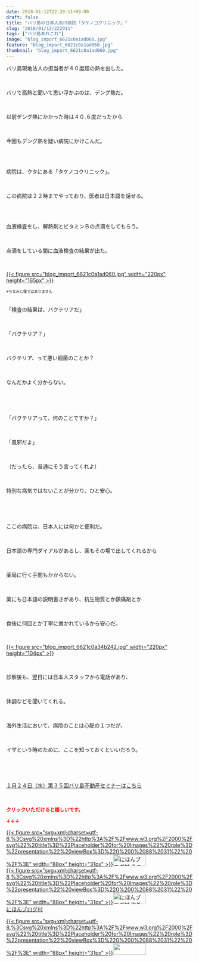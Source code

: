 ```yaml
---
date: 2018-01-12T22:29:11+09:00
draft: false
title: "バリ島の日本人向け病院「タケノコクリニック」"
slug: "2018/01/12/222911"
tags: ["バリ島あれこれ"]
image: "blog_import_6621c0a1ad060.jpg"
feature: "blog_import_6621c0a1ad060.jpg"
thumbnail: "blog_import_6621c0a1ad060.jpg"
---
```

<p>バリ島現地法人の担当者が４０度超の熱を出した。</p><p> </p><p>バリで高熱と聞いて思い浮かぶのは、デング熱だ。</p><p> </p><p>以前デング熱にかかった時は４０.６度だったから</p><p> </p><p>今回もデング熱を疑い病院にかけこんだ。</p><p> </p><p><br/>病院は、クタにある「タケノコクリニック」。</p><p> </p><p>この病院は２２時までやっており、医者は日本語を話せる。</p><p> </p><p><br/>血液検査をし、解熱剤とビタミンＢの点滴をしてもらう。</p><p> </p><p>点滴をしている間に血液検査の結果が出た。</p><p> </p><p><a href="blog_import_6621c0a1ad060.jpg">{{< figure src="blog_import_6621c0a1ad060.jpg" width="220px" height="165px" >}}</a></p><p><span style="font-size: 0.7em;">※ちなみに僕ではありません</span></p><p><br/>「検査の結果は、バクテリアだ」</p><p> </p><p>「バクテリア？」</p><p> </p><p>バクテリア、って悪い細菌のことか？　</p><p> </p><p>なんだかよく分からない。</p><p> </p><p> </p><p>「バクテリアって、何のことですか？」</p><p> </p><p>「風邪だよ」</p><p> </p><p>（だったら、普通にそう言ってくれよ）</p><p> </p><p>特別な病気ではないことが分かり、ひと安心。</p><p> </p><p> </p><p>ここの病院は、日本人には何かと便利だ。</p><p> </p><p>日本語の専門ダイアルがあるし、薬もその場で出してくれるから</p><p> </p><p>薬局に行く手間もかからない。</p><p> </p><p>薬にも日本語の説明書きがあり、抗生物質とか鎮痛剤とか</p><p> </p><p>食後に何回とか丁寧に書かれているから安心だ。</p><p> </p><p><a href="blog_import_6621c0a34b242.jpg">{{< figure src="blog_import_6621c0a34b242.jpg" width="220px" height="104px" >}}</a></p><p> </p><p>診察後も、翌日には日本人スタッフから電話があり、</p><p> </p><p>体調などを聞いてくれる。</p><p> </p><p>海外生活において、病院のことは心配の１つだが、</p><p> </p><p>イザという時のために、ここを知っておくといいだろう。</p><p> </p><p> </p><p><a href="iin.co.jp" target="_blank">１月２４日（水）第３５回バリ島不動産セミナーはこちら</a></p><p> </p><p><font color="#ff0000" size="2"><strong>クリックいただけると嬉しいです。</strong></font></p><p><font color="#ff0000" size="2"><strong>↓↓↓</strong></font></p><p><a href="ranking.html?p_cid=01260127" id="&amp;blogmura_banner" target="_blank">{{< figure src="svg+xml;charset=utf-8,%3Csvg%20xmlns%3D%22http%3A%2F%2Fwww.w3.org%2F2000%2Fsvg%22%20title%3D%22Placeholder%20for%20Images%22%20role%3D%22presentation%22%20viewBox%3D%220%200%2088%2031%22%20%2F%3E" width="88px" height="31px" >}}<noscript><img alt="にほんブログ村 その他生活ブログ 不動産投資へ" border="0" height="31" src="https://img-proxy.blog-video.jp/images?url=http%3A%2F%2Flife.blogmura.com%2Fhudousantoushi%2Fimg%2Fhudousantoushi88_31.gif" width="88"></noscript></a><br/><a href="ranking.html?p_cid=01260127" target="_blank">{{< figure src="svg+xml;charset=utf-8,%3Csvg%20xmlns%3D%22http%3A%2F%2Fwww.w3.org%2F2000%2Fsvg%22%20title%3D%22Placeholder%20for%20Images%22%20role%3D%22presentation%22%20viewBox%3D%220%200%2088%2031%22%20%2F%3E" width="88px" height="31px" >}}<noscript><img alt="にほんブログ村 海外生活ブログ バリ島情報へ" border="0" height="31" src="https://img-proxy.blog-video.jp/images?url=http%3A%2F%2Foverseas.blogmura.com%2Fbali%2Fimg%2Fbali88_31.gif" width="88"></noscript></a><br/><a href="ranking.html?p_cid=01260127" target="_blank">にほんブログ村</a></p><p><a href="link.php?1804582" title="人気ブログランキングへ">{{< figure src="svg+xml;charset=utf-8,%3Csvg%20xmlns%3D%22http%3A%2F%2Fwww.w3.org%2F2000%2Fsvg%22%20title%3D%22Placeholder%20for%20Images%22%20role%3D%22presentation%22%20viewBox%3D%220%200%2088%2031%22%20%2F%3E" width="88px" height="31px" >}}<noscript><img border="0" height="31" src="https://blog.with2.net/img/banner/banner_22.gif" width="88"></noscript></a></p><p> </p>

